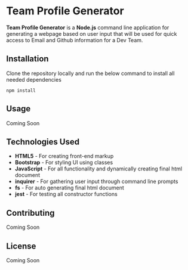 # Team Profile Generator
**Team Profile Generator** is a **Node.js** command line application for generating a webpage based on user input that will be used for quick access to Email and Github information for a Dev Team.

## Installation
Clone the repository locally and run the below command to install all needed dependencies
```
npm install
```

## Usage
Coming Soon

## Technologies Used
* **HTML5** - For creating front-end markup
* **Bootstrap** - For styling UI using classes
* **JavaScript** - For all functionality and dynamically creating final html document
* **inquirer** - For gathering user input through command line prompts
* **fs** - For auto generating final html document
* **jest** - For testing all constructor functions

## Contributing
Coming Soon

## License
Coming Soon